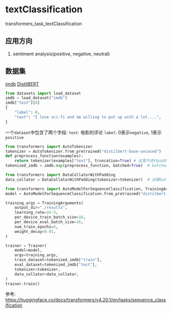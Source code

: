 # textClassification

transformers_task_textClassification

## 应用方向

1. sentiment analysis(positive, negative, neutral)

## 数据集

[imdb](https://huggingface.co/datasets/imdb)
[DistilBERT](https://huggingface.co/distilbert-base-uncased)

```python
from datasets import load_dataset
imdb = load_dataset("imdb")
imdb["test"][0]
{
    "label": 0,
    "text": "I love sci-fi and am willing to put up with a lot....",
}
```

一个`dataset`中包含了两个字段:
`text`: 电影的评论
`label`: 0表示`negative`, 1表示`positive`

```python
from transformers import AutoTokenizer
tokenizer = AutoTokenizer.from_pretrained("distilbert-base-uncased")
def preprocess_function(examples):
    return tokenizer(examples["text"], truncation=True) # 这里不进行padding, 在下面使用DataCollatorWithPadding, 进行动态padding
tokenized_imdb = imdb.map(preprocess_function, batched=True)  # batched批处理可以加快速度

from transformers import DataCollatorWithPadding
data_collator = DataCollatorWithPadding(tokenizer=tokenizer)  # 创建batch, 并以batch动态进行padding, 这样比tokenizer的padding更加的高效
```

```python
from transformers import AutoModelForSequenceClassification, TrainingArguments, Trainer
model = AutoModelForSequenceClassification.from_pretrained("distilbert-base-uncased", num_labels=2)
```

```python
training_args = TrainingArguments(
    output_dir="./results",
    learning_rate=2e-5,
    per_device_train_batch_size=16,
    per_device_eval_batch_size=16,
    num_train_epochs=5,
    weight_decay=0.01,
)

trainer = Trainer(
    model=model,
    args=training_args,
    train_dataset=tokenized_imdb["train"],
    eval_dataset=tokenized_imdb["test"],
    tokenizer=tokenizer,
    data_collator=data_collator,
)
trainer.train()
```

参考:
https://huggingface.co/docs/transformers/v4.20.1/en/tasks/sequence_classification
